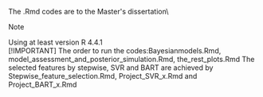 The .Rmd codes are to the Master's dissertation\
> [!NOTE]
> Using at least version R 4.4.1\
> [!IMPORTANT]
> The order to run the codes:Bayesianmodels.Rmd, model_assessment_and_posterior_simulation.Rmd, the_rest_plots.Rmd
> The selected features by stepwise, SVR and BART are achieved by Stepwise_feature_selection.Rmd, Project_SVR_x.Rmd and Project_BART_x.Rmd  
